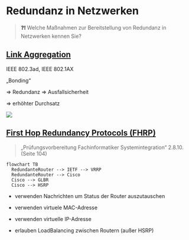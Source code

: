 # Redundanz in Netzwerken

<!-- toc -->

> **❓❗** Welche Maßnahmen zur Bereitstellung von Redundanz in Netzwerken kennen Sie?


## [Link Aggregation](https://de.wikipedia.org/wiki/Link_Aggregation)
IEEE 802.3ad, IEEE 802.1AX

„Bonding“

=> Redundanz => Ausfallsicherheit

=> erhöhter Durchsatz

![](https://upload.wikimedia.org/wikipedia/commons/3/34/Link_Aggregation1.svg)


## [**F**irst **H**op **R**edundancy **P**rotocols (FHRP)](https://en.wikipedia.org/wiki/First-hop_redundancy_protocol)

> „Prüfungsvorbereitung Fachinformatiker Systemintegration“ 2.8.10. (Seite 104)

```mermaid
flowchart TB
  RedundanteRouter --> IETF --> VRRP
  RedundanteRouter --> Cisco
  Cisco --> GLBR
  Cisco --> HSRP
```

* verwenden Nachrichten um Status der Router auszutauschen
* verwenden virtuele MAC-Adresse
* verwenden virtuelle IP-Adresse

* erlauben LoadBalancing zwischen Routern (außer HSRP)
